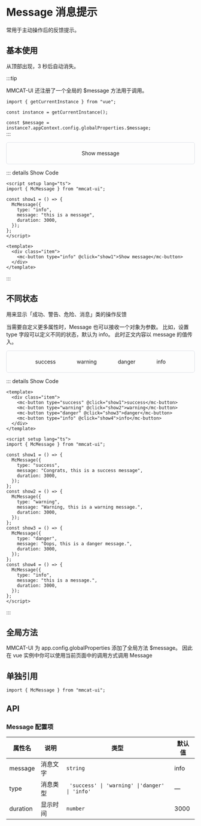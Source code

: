 # Message 消息提示

常用于主动操作后的反馈提示。

## 基本使用

从顶部出现，3 秒后自动消失。

:::tip

MMCAT-UI 还注册了一个全局的 $message 方法用于调用。

`import { getCurrentInstance } from "vue"; `

`const instance = getCurrentInstance();`

`const $message = instance?.appContext.config.globalProperties.$message;`  
:::

<div class="example">
  <div class="item">
    <mc-button type="info" @click="show">Show message</mc-button>
  </div>
</div>

::: details Show Code

```vue
<script setup lang="ts">
import { McMessage } from "mmcat-ui";

const show1 = () => {
  McMessage({
    type: "info",
    message: "this is a message",
    duration: 3000,
  });
};
</script>

<template>
  <div class="item">
    <mc-button type="info" @click="show1">Show message</mc-button>
  </div>
</template>
```

:::

## 不同状态

用来显示「成功、警告、危险、消息」类的操作反馈

当需要自定义更多属性时，Message 也可以接收一个对象为参数。 比如，设置 type 字段可以定义不同的状态，默认为 info。 此时正文内容以 message 的值传入。

<div class="example">
  <div class="item">
    <mc-button type="success" @click="show1">success</mc-button>
  </div>
  <div class="item">
    <mc-button type="warning" @click="show2">warning</mc-button>
  </div>
  <div class="item">
    <mc-button type="danger" @click="show3">danger</mc-button>
  </div>
  <div class="item">
    <mc-button type="info" @click="show4">info</mc-button>
  </div>
</div>

::: details Show Code

```vue
<template>
  <div class="item">
    <mc-button type="success" @click="show1">success</mc-button>
    <mc-button type="warning" @click="show2">warning</mc-button>
    <mc-button type="danger" @click="show3">danger</mc-button>
    <mc-button type="info" @click="show4">info</mc-button>
  </div>
</template>

<script setup lang="ts">
import { McMessage } from "mmcat-ui";

const show1 = () => {
  McMessage({
    type: "success",
    message: "Congrats, this is a success message",
    duration: 3000,
  });
};
const show2 = () => {
  McMessage({
    type: "warning",
    message: "Warning, this is a warning message.",
    duration: 3000,
  });
};
const show3 = () => {
  McMessage({
    type: "danger",
    message: "Oops, this is a danger message.",
    duration: 3000,
  });
};
const show4 = () => {
  McMessage({
    type: "info",
    message: "this is a message.",
    duration: 3000,
  });
};
</script>
```

:::

<script setup lang="ts">
import { McMessage } from "mmcat-ui";

const show = () => {
  McMessage({
    type: "info",
    message: "this is a message",
    duration: 3000,
  });
};

const show1 = () => {
  McMessage({
    type: "success",
    message: "Congrats, this is a success message",
    duration: 3000,
  });
};
const show2 = () => {
  McMessage({
    type: "warning",
    message: "Warning, this is a warning message.",
    duration: 3000,
  });
};
const show3 = () => {
  McMessage({
    type: "danger",
    message: "Oops, this is a danger message.",
    duration: 3000,
  });
};
const show4 = () => {
  McMessage({
    type: "info",
    message: "this is a message.",
    duration: 3000,
  });
};
</script>
<style scoped>
  .example {
    display: flex;
    justify-content: space-evenly;
    border: 1px solid #dcdfe6; 
    border-radius: 5px;
    padding:20px;
  }
</style>

## 全局方法

MMCAT-UI 为 app.config.globalProperties 添加了全局方法 $message。 因此在 vue 实例中你可以使用当前页面中的调用方式调用 Message

## 单独引用

```vue
import { McMessage } from "mmcat-ui";
```

## API

### Message 配置项

| 属性名   | 说明     | 类型                                           | 默认值 |
| -------- | -------- | ---------------------------------------------- | ------ |
| message  | 消息文字 | `string`                                       | info   |
| type     | 消息类型 | ` 'success' \| 'warning' \|'danger' \| 'info'` | —      |
| duration | 显示时间 | `number`                                       | 3000   |
